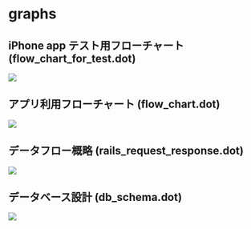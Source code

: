 graphs
======

## iPhone app テスト用フローチャート(flow_chart_for_test.dot)
![](http://l0o0l.co/material/misc/flow_chart_for_test_2014-09-26_02-23-06.png)

## アプリ利用フローチャート (flow_chart.dot)
![](http://gyazo.l0o0l.co/img/2014-09-05/6afd40754d30e133c48e9fdf37712052.png)


## データフロー概略 (rails_request_response.dot)
![](http://gyazo.l0o0l.co/img/2014-09-05/434ee89655610fba2c966de92bc4b577.png)

## データベース設計 (db_schema.dot)
![](http://gyazo.l0o0l.co/img/2014-09-10/63290823e54a5c246bc2867f11634033.png)
